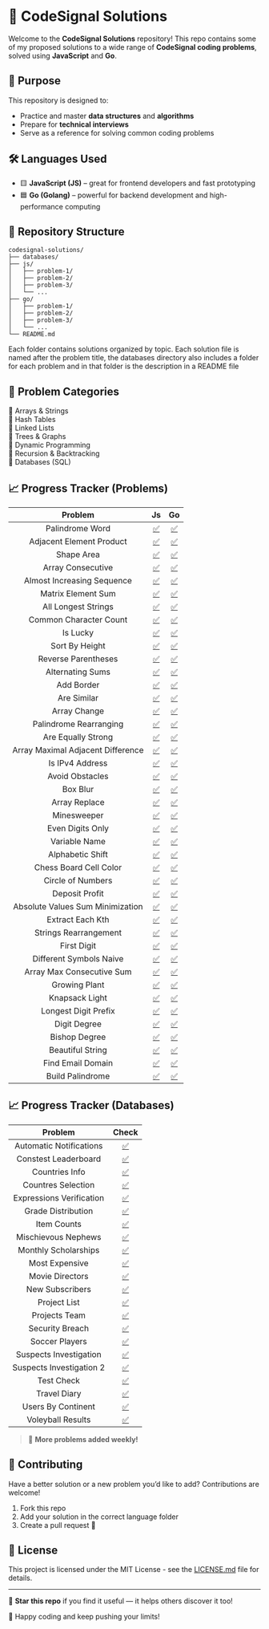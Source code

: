 # 🧠 CodeSignal Solutions

Welcome to the **CodeSignal Solutions** repository! This repo contains some of my proposed solutions to a wide range of **CodeSignal coding problems**, solved using **JavaScript** and **Go**.

## 🚀 Purpose

This repository is designed to:
- Practice and master **data structures** and **algorithms**
- Prepare for **technical interviews**
- Serve as a reference for solving common coding problems

## 🛠️ Languages Used

- 🟨 **JavaScript (JS)** – great for frontend developers and fast prototyping
- 🟦 **Go (Golang)** – powerful for backend development and high-performance computing

## 📂 Repository Structure

```
codesignal-solutions/
├── databases/
├── js/
│   ├── problem-1/
│   ├── problem-2/
│   ├── problem-3/
│   └── ...
├── go/
│   ├── problem-1/
│   ├── problem-2/
│   ├── problem-3/
│   └── ...
└── README.md
```

Each folder contains solutions organized by topic. Each solution file is named after the problem title, the databases directory also includes a folder for each problem and in that folder is the description in a README file
<!-- and includes:
- ✅ Problem description
- ✅ Time and space complexity
- ✅ Clear and concise code
- ✅ Comments explaining the logic -->

## 🧩 Problem Categories

🔹 Arrays & Strings  
🔹 Hash Tables  
🔹 Linked Lists  
🔹 Trees & Graphs  
🔹 Dynamic Programming  
🔹 Recursion & Backtracking  
🔹 Databases (SQL)


## 📈 Progress Tracker (Problems)


|             **Problem**             |                 **Js**                 |                               **Go**                               |
|:-----------------------------------:|:--------------------------------------:|:------------------------------------------------------------------:|
|           Palindrome Word           |       [✅](js/palindrome-word.js)       |             [✅](go/palindrome-word/palindrome-word.go)             |
|       Adjacent Element Product      |   [✅](js/adjacent-element-product.js)  |    [✅](go/adjacent-element-product/adjacent-element-product.go)    |
|              Shape Area             |          [✅](js/shape-area.js)         |                  [✅](go/shape-area/shape-area.go)                  |
|          Array Consecutive          |      [✅](js/array-consecutive.js)      |           [✅](go/array-consecutive/array-consecutive.go)           |
|      Almost Increasing Sequence     |  [✅](js/almost-increasing-sequence.js) |  [✅](go/almost-increasing-sequence/almost-increasing-sequence.go)  |
|          Matrix Element Sum         |      [✅](js/matrix-element-sum.js)     |          [✅](go/matrix-element-sum/matrix-element-sum.go)          |
|         All Longest Strings         |     [✅](js/all-longest-strings.js)     |         [✅](go/all-longest-strings/all-longest-strings.go)         |
|        Common Character Count       |    [✅](js/common-character-count.js)   |      [✅](go/common-character-count/common-character-count.go)      |
|               Is Lucky              |           [✅](js/is-lucky.js)          |                    [✅](go/is-lucky/is-lucky.go)                    |
|            Sort By Height           |        [✅](js/sort-by-height.js)       |              [✅](go/sort-by-height/sort-by-height.go)              |
|         Reverse Parentheses         |     [✅](js/reverse-parentheses.js)     |         [✅](go/reverse-parentheses/reverse-parentheses.go)         |
|           Alternating Sums          |       [✅](js/alternating-sums.js)      |            [✅](go/alternating-sums/alternating-sums.go)            |
|              Add Border             |          [✅](js/addBorder.js)          |                   [✅](go/addBorder/addBorder.go)                   |
|             Are Similar             |         [✅](js/are-similar.js)         |                 [✅](go/are-similar/are-similar.go)                 |
|             Array Change            |         [✅](js/array-change.js)        |                [✅](go/array-change/array-change.go)                |
|        Palindrome Rearranging       |    [✅](js/palindrome-rearranging.js)   |      [✅](go/palindrome-rearranging/palindrome-rearranging.go)      |
|          Are Equally Strong         |      [✅](js/are-equally-strong.js)     |          [✅](go/are-equally-strong/are-equally-strong.go)          |
| Array Maximal Adjacent   Difference | [✅](js/array-maximal-adjacent-diff.js) | [✅](go/array-maximal-adjacent-diff/array-maximal-adjacent-diff.go) |
|           Is IPv4 Address           |       [✅](js/is-IPv4-address.js)       |             [✅](go/is-IPv4-address/is-IPv4-address.go)             |
|           Avoid Obstacles           |       [✅](js/avoid-obstacles.js)       |             [✅](go/avoid-obstacles/avoid-obstacles.go)             |
|               Box Blur              |           [✅](js/box-blur.js)          |                    [✅](go/box-blur/box-blur.go)                    |
|            Array Replace            |        [✅](js/array-replace.js)        |               [✅](go/array-replace/array-replace.go)               |
|             Minesweeper             |         [✅](js/minesweeper.js)         |                 [✅](go/minesweeper/minesweeper.go)                 |
|           Even Digits Only          |       [✅](js/even-digits-only.js)      |            [✅](go/even-digits-only/even-digits-only.go)            |
|            Variable Name            |        [✅](js/variable-name.js)        |               [✅](go/variable-name/variable-name.go)               |
|           Alphabetic Shift          |       [✅](js/alphabetic-shift.js)      |            [✅](go/alphabetic-shift/alphabetic-shift.go)            |
|        Chess Board Cell Color       |    [✅](js/chess-board-cell-color.js)   |      [✅](go/chess-board-cell-color/chess-board-cell-color.go)      |
|          Circle of Numbers          |      [✅](js/circle-of-numbers.js)      |           [✅](go/circle-of-numbers/circle-of-numbers.go)           |
|            Deposit Profit           |        [✅](js/deposit-profit.js)       |              [✅](go/deposit-profit/deposit-profit.go)              |
|  Absolute Values Sum   Minimization |       [✅](js/abs-val-sum-min.js)       |             [✅](go/abs-val-sum-min/abs-val-sum-min.go)             |
|           Extract Each Kth          |       [✅](js/extract-each-kth.js)      |            [✅](go/extract-each-kth/extract-each-kth.go)            |
|        Strings Rearrangement        |    [✅](js/strings-rearrangement.js)    |       [✅](go/strings-rearrangement/strings-rearrangement.go)       |
|             First Digit             |         [✅](js/first-digit.js)         |                 [✅](go/first-digit/first-digit.go)                 |
|       Different Symbols Naive       |      [✅](js/diff-symblos-naive.js)     |          [✅](go/diff-symblos-naive/diff-symblos-naive.go)          |
|      Array Max Consecutive Sum      |      [✅](js/array-max-cons-sum.js)     |          [✅](go/array-max-cons-sum/array-max-cons-sum.go)          |
|            Growing Plant            |        [✅](js/growing-plant.js)        |               [✅](go/growing-plant/growing-plant.go)               |
|            Knapsack Light           |        [✅](js/knapsack-light.js)       |              [✅](go/knapsack-light/knapsack-light.go)              |
|         Longest Digit Prefix        |     [✅](js/longest-digit-prefix.js)    |        [✅](go/longest-digit-prefix/longest-digit-prefix.go)        |
|             Digit Degree            |         [✅](js/digit-degree.js)        |                [✅](go/digit-degree/digit-degree.go)                |
|            Bishop Degree            |        [✅](js/bishop-degree.js)        |               [✅](go/bishop-degree/bishop-degree.go)               |
|           Beautiful String          |       [✅](js/beautiful-string.js)      |            [✅](go/beautiful-string/beautiful-string.go)            |
|          Find Email Domain          |      [✅](js/find-email-domain.js)      |           [✅](go/find-email-domain/find-email-domain.go)           |
|          Build Palindrome           |      [✅](js/build-palindrome.js)       |           [✅](go/build-palindrome/build-palindrome.go)             |


## 📈 Progress Tracker (Databases)

|        **Problem**        |                                 **Check**                                 |
|:-------------------------:|:-------------------------------------------------------------------------:|
| Automatic   Notifications |     [✅](databases/automatic-notifications/automatic-notifications.sql)    |
|    Constest Leaderboard   |        [✅](databases/constest-leaderboard/constest-leaderboard.sql)       |
|       Countries Info      |              [✅](databases/countries-info/countries-info.sql)             |
|     Countres Selection    |          [✅](databases/countres-selection/countres-selection.sql)         |
|  Expressions Verification |    [✅](databases/expressions-verification/expressions-verification.sql)   |
|     Grade Distribution    |          [✅](databases/grade-distribution/grade-distribution.sql)         |
|        Item Counts        |                 [✅](databases/item-counts/item-counts.sql)                |
|    Mischievous Nephews    |         [✅](databases/mischievous-nephews/mischievous-nephews.sql)        |
|    Monthly Scholarships   |        [✅](databases/monthly-scholarships/monthly-scholarships.sql)       |
|       Most Expensive      |              [✅](databases/most-expensive/most-expensive.sql)             |
|      Movie Directors      |             [✅](databases/movie-directors/movie-directors.sql)            |
|      New Subscribers      |             [✅](databases/new-subscribers/new-subscribers.sql)            |
|        Project List       |                [✅](databases/project-list/project-list.sql)               |
|       Projects Team       |               [✅](databases/projects-team/projects-team.sql)              |
|      Security Breach      |             [✅](databases/security-breach/security-breach.sql)            |
|       Soccer Players      |              [✅](databases/soccer-players/soccer-players.sql)             |
|   Suspects Investigation  |      [✅](databases/suspects-investigation/suspects-investigation.sql)     |
|  Suspects Investigation 2 |    [✅](databases/suspects-investigation-2/suspects-investigation-2.sql)   |
|         Test Check        |                  [✅](databases/test-check/test-check.sql)                 |
|        Travel Diary       |                [✅](databases/travel-diary/travel-diary.sql)               |
|     Users By Continent    |          [✅](databases/users-by-continent/users-by-continent.sql)         |
|     Voleyball Results     |           [✅](databases/voleyball-results/voleyball-results.sql)          |

> 🧠 **More problems added weekly!**

## 🤝 Contributing

Have a better solution or a new problem you’d like to add? Contributions are welcome!

1. Fork this repo
2. Add your solution in the correct language folder
3. Create a pull request 🚀

## 📄 License

This project is licensed under the MIT License - see the [LICENSE.md](LICENSE.md) file for details.

---

🌟 **Star this repo** if you find it useful — it helps others discover it too!

💬 Happy coding and keep pushing your limits!

